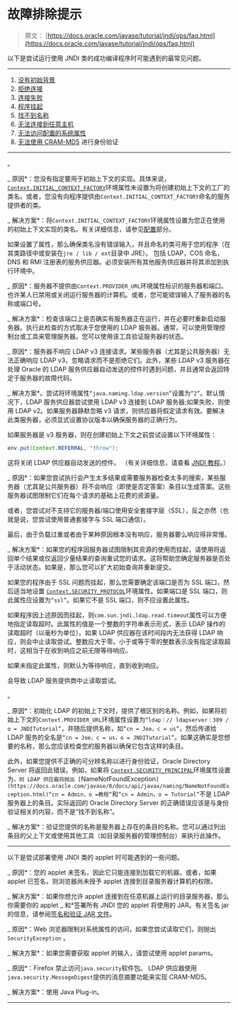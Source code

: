 # 故障排除提示

> 原文： [https://docs.oracle.com/javase/tutorial/jndi/ops/faq.html](https://docs.oracle.com/javase/tutorial/jndi/ops/faq.html)

以下是尝试运行使用 JNDI 类的成功编译程序时可能遇到的最常见问题。

* * *

1.  [没有初始背景](#1)
2.  [拒绝连接](#2)
3.  [连接失败](#3)
4.  [程序挂起](#4)
5.  [找不到名称](#5)
6.  [无法连接到任意主机](#6)
7.  [无法访问配置的系统属性](#7)
8.  [无法使用 CRAM-MD5](#8) 进行身份验证

* * *

。

_ 原因*：您没有指定要用于初始上下文的实现。具体来说， [`Context.INITIAL_CONTEXT_FACTORY`](https://docs.oracle.com/javase/8/docs/api/javax/naming/Context.html#INITIAL_CONTEXT_FACTORY)环境属性未设置为将创建初始上下文的工厂的类名。或者，您没有向程序提供由`Context.INITIAL_CONTEXT_FACTORY`命名的服务提供者的类。

_ 解决方案*：将`Context.INITIAL_CONTEXT_FACTORY`环境属性设置为您正在使用的初始上下文实现的类名。有关详细信息，请参见[配置](index.html)部分。

如果设置了属性，那么确保类名没有错误输入，并且命名的类可用于您的程序（在其类路径中或安装在`jre / lib / ext`目录中 JRE）。 包括 LDAP，COS 命名，DNS 和 RMI 注册表的服务供应器。必须安装所有其他服务供应器并将其添加到执行环境中。

_ 原因*：服务器不提供由`Context.PROVIDER_URL`环境属性标识的服务器和端口。也许某人已禁用或关闭运行服务器的计算机。或者，您可能错误输入了服务器的名称或端口号。

_ 解决方案*：检查该端口上是否确实有服务器正在运行，并在必要时重新启动服务器。执行此检查的方式取决于您使用的 LDAP 服务器。通常，可以使用管理控制台或工具来管理服务器。您可以使用该工具验证服务器的状态。

_ 原因*：服务器不响应 LDAP v3 连接请求。某些服务器（尤其是公共服务器）无法正确响应 LDAP v3，忽略请求而不是拒绝它们。此外，某些 LDAP v3 服务器在处理 Oracle 的 LDAP 服务供应器自动发送的控件时遇到问题，并且通常会返回特定于服务器的故障代码。

_ 解决方案*。尝试将环境属性`“java.naming.ldap.version”`设置为`“2”`。默认情况下，LDAP 服务供应器尝试使用 LDAP v3 连接到 LDAP 服务器;如果失败，则使用 LDAP v2。如果服务器静默忽略 v3 请求，则供应器将假定请求有效。要解决此类服务器，必须显式设置协议版本以确保服务器的正确行为。

如果服务器是 v3 服务器，则在创建初始上下文之前尝试设置以下环境属性：

```java
env.put(Context.REFERRAL, "throw");

```

这将关闭 LDAP 供应器自动发送的控件。 （有关详细信息，请查看 [JNDI 教程](https://docs.oracle.com/javase/jndi/tutorial/ldap/referral/index.html)。）

_ 原因*：如果您尝试执行会产生太多结果或需要服务器检查太多的搜索，某些服务器（尤其是公共服务器）将不会响应（即使是否定答案）条目以生成答案。这些服务器试图限制它们在每个请求的基础上花费的资源量。

或者，您尝试对不支持它的服务器/端口使用安全套接字层（SSL），反之亦然（也就是说，您尝试使用普通套接字与 SSL 端口通信）。

最后，由于负载过重或者由于某种原因根本没有响应，服务器要么响应得非常慢。

_ 解决方案*：如果您的程序因服务器试图限制其资源的使用而挂起，请使用将返回单个结果或仅返回少量结果的查询重试您的请求。这将帮助您确定服务器是否处于活动状态。如果是，那么您可以扩大初始查询并重新提交。

如果您的程序由于 SSL 问题而挂起，那么您需要确定该端口是否为 SSL 端口，然后适当地设置 [`Context.SECURITY_PROTOCOL`](https://docs.oracle.com/javase/8/docs/api/javax/naming/Context.html#SECURITY_PROTOCOL)环境属性。如果端口是 SSL 端口，则此属性应设置为`“ssl”`。如果它不是 SSL 端口，则不应设置此属性。

如果程序因上述原因而挂起，则`com.sun.jndi.ldap.read.timeout`属性可以方便地指定读取超时。此属性的值是一个整数的字符串表示形式，表示 LDAP 操作的读取超时（以毫秒为单位）。如果 LDAP 供应器在该时间段内无法获得 LDAP 响应，则会中止读取尝试。整数应大于零。小于或等于零的整数表示没有指定读取超时，这相当于在收到响应之前无限等待响应。

如果未指定此属性，则默认为等待响应，直到收到响应。

 会导致 LDAP 服务提供商中止读取尝试。

。

_ 原因*：初始化 LDAP 的初始上下文时，提供了根区别的名称。例如，如果将初始上下文的`Context.PROVIDER_URL`环境属性设置为`“ldap：// ldapserver：389 / o = JNDITutorial”`，并随后提供名称，如`“cn = Joe，c = us”`，然后传递给 LDAP 服务的全名是`“cn = Joe，c = us，o = JNDITutorial”`。如果这确实是您想要的名称，那么您应该检查您的服务器以确保它包含这样的条目。

此外，如果您提供不正确的可分辨名称以进行身份​​验证，Oracle Directory Server 将返回此错误。例如，如果将 [`Context.SECURITY_PRINCIPAL`](https://docs.oracle.com/javase/8/docs/api/javax/naming/Context.html#SECURITY_PRINCIPAL)环境属性设置为`，则 LDAP 供应器将抛出 [`NameNotFoundException`](https://docs.oracle.com/javase/8/docs/api/javax/naming/NameNotFoundException.html)“cn = Admin，o =教程“`和`”cn = Admin，o = Tutorial“`不是 LDAP 服务器上的条目。实际返回的 Oracle Directory Server 的正确错误应该是与身份验证相关的内容，而不是“找不到名称”。

_ 解决方案*：验证您提供的名称是服务器上存在的条目的名称。您可以通过列出条目的父上下文或使用其他工具（如目录服务器的管理控制台）来执行此操作。

* * *

以下是尝试部署使用 JNDI 类的 applet 时可能遇到的一些问题。

_ 原因*：您的 applet 未签名，因此它只能连接到加载它的机器。或者，如果 applet 已签名，则浏览器尚未授予 applet 连接到目录服务器计算机的权限。

_ 解决方案*：如果你想允许 applet 连接到在任意机器上运行的目录服务器，那么你需要你的 applet _ 和*签署所有 JNDI 您的 applet 将使用的 JAR。有关签名 jar 的信息，请参阅[签名和验证 JAR 文件](../../deployment/jar/signindex.html)。

_ 原因*：Web 浏览器限制对系统属性的访问，如果您尝试读取它们，则抛出`SecurityException` 。

_ 解决方案*：如果您需要获取 applet 的输入，请尝试使用 applet params。

_ 原因*：Firefox 禁止访问`java.security`软件包。 LDAP 供应器使用`java.security.MessageDigest`提供的消息摘要功能来实现 CRAM-MD5。

_ 解决方案*：使用 Java Plug-in。

* * *